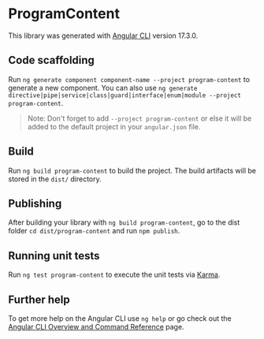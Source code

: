 # ProgramContent

This library was generated with [Angular CLI](https://github.com/angular/angular-cli) version 17.3.0.

## Code scaffolding

Run `ng generate component component-name --project program-content` to generate a new component. You can also use `ng generate directive|pipe|service|class|guard|interface|enum|module --project program-content`.
> Note: Don't forget to add `--project program-content` or else it will be added to the default project in your `angular.json` file. 

## Build

Run `ng build program-content` to build the project. The build artifacts will be stored in the `dist/` directory.

## Publishing

After building your library with `ng build program-content`, go to the dist folder `cd dist/program-content` and run `npm publish`.

## Running unit tests

Run `ng test program-content` to execute the unit tests via [Karma](https://karma-runner.github.io).

## Further help

To get more help on the Angular CLI use `ng help` or go check out the [Angular CLI Overview and Command Reference](https://angular.io/cli) page.

